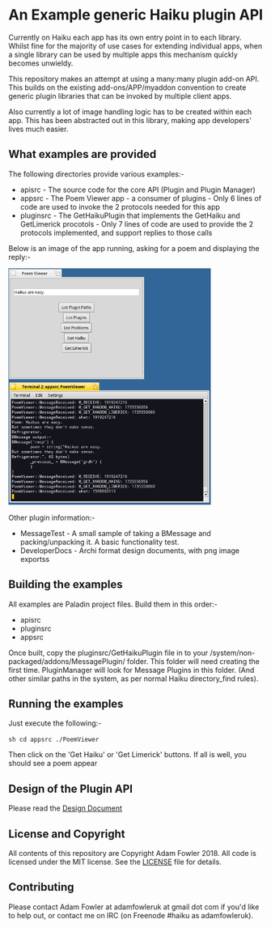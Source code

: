 # An Example generic Haiku plugin API

Currently on Haiku each app has its own entry point in to each library.
Whilst fine for the majority of use cases for extending individual apps, 
when a single library can be used by multiple apps this mechanism quickly becomes unwieldy.

This repository makes an attempt at using a many:many plugin add-on API. This
builds on the existing add-ons/APP/myaddon convention to create generic
plugin libraries that can be invoked by multiple client apps.

Also currently a lot of image handling logic has to be created within
each app. This has been abstracted out in this library, making app
developers' lives much easier.

## What examples are provided

The following directories provide various examples:-

- apisrc - The source code for the core API (Plugin and Plugin Manager)
- appsrc - The Poem Viewer app - a consumer of plugins - Only 6 lines of code are used to invoke the 2 protocols needed for this app
- pluginsrc - The GetHaikuPlugin that implements the GetHaiku and GetLimerick procotols - Only 7 lines of code are used to provide the 2 protocols implemented, and support replies to those calls

Below is an image of the app running, asking for a poem and displaying the reply:-

![Image of the PoemViewer app](DeveloperDocs/poemviewer.png)

Other plugin information:-
- MessageTest - A small sample of taking a BMessage and packing/unpacking it. A basic functionality test.
- DeveloperDocs - Archi format design documents, with png image exportss

## Building the examples

All examples are Paladin project files. Build them in this order:-

- apisrc
- pluginsrc
- appsrc

Once built, copy the pluginsrc/GetHaikuPlugin file in to your /system/non-packaged/addons/MessagePlugin/ folder. This folder will need creating the first time. PluginManager will look for Message Plugins in this folder. (And other similar paths in the system, as per normal Haiku directory_find rules).

## Running the examples

Just execute the following:-

``sh
cd appsrc
./PoemViewer
``

Then click on the 'Get Haiku' or 'Get Limerick' buttons. If all is well, you should see a poem appear

## Design of the Plugin API

Please read the [Design Document](DeveloperDocs/design.md)

## License and Copyright

All contents of this repository are Copyright Adam Fowler 2018. All code is licensed under the MIT license. See the [LICENSE](LICENSE) file for details.

## Contributing

Please contact Adam Fowler at adamfowleruk at gmail dot com if you'd like to help out, or contact me on IRC (on Freenode #haiku as adamfowleruk).

